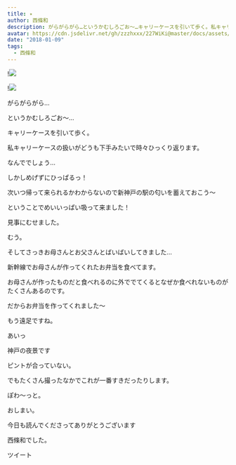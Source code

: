 ```yaml
---
title: ✴︎
author: 西條和
description: がらがらがら…というかむしろごお〜…キャリーケースを引いて歩く。私キャリーケースの扱いがどうも下手みたいで時々ひっくり返ります。なんででしょう…...
avatar: https://cdn.jsdelivr.net/gh/zzzhxxx/227WiKi@master/docs/assets/photo/avatar/nagomi.jpg
date: "2018-01-09"
tags:
  - 西條和
---
```


!![](https://cdn.jsdelivr.net/gh/zzzhxxx/227WiKi-image@master/blog-image/nagomi-2018-01-09_1.jpg)

!![](https://cdn.jsdelivr.net/gh/zzzhxxx/227WiKi-image@master/blog-image/nagomi-2018-01-09_2.jpg)







がらがらがら…


というかむしろごお〜…





キャリーケースを引いて歩く。







私キャリーケースの扱いがどうも下手みたいで時々ひっくり返ります。



なんででしょう…






しかしめげずにひっぱるっ！






次いつ帰って来られるかわからないので新神戸の駅の匂いを蓄えておこう〜



ということでめいいっぱい吸って来ました！










見事にむせました。




むう。








そしてさっきお母さんとお父さんとばいばいしてきました…





新幹線でお母さんが作ってくれたお弁当を食べてます。






お母さんが作ったものだと食べれるのに外ででてくるとなぜか食べれないものがたくさんあるのです。





だからお弁当を作ってくれました〜



もう遠足ですね。









あいっ






神戸の夜景です











ピントが合っていない。





でもたくさん撮ったなかでこれが一番すきだったりします。




ぽわ〜っと。








おしまい。








今日も読んでくださってありがとうございます




西條和でした。


ツイート



